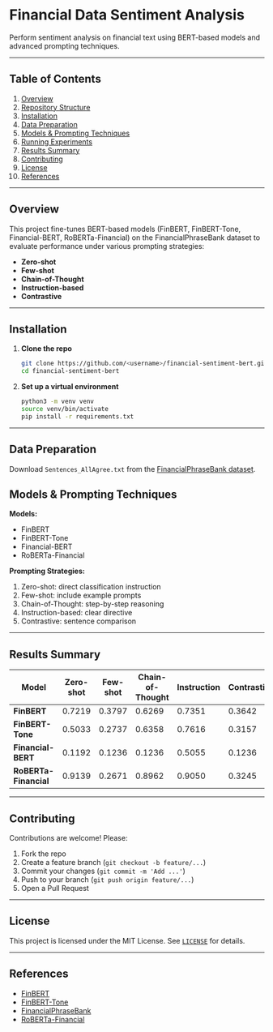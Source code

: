 # Financial Data Sentiment Analysis

Perform sentiment analysis on financial text using BERT-based models and advanced prompting techniques.

---

## Table of Contents

1. [Overview](#overview)
2. [Repository Structure](#repository-structure)
3. [Installation](#installation)
4. [Data Preparation](#data-preparation)
5. [Models & Prompting Techniques](#models--prompting-techniques)
6. [Running Experiments](#running-experiments)
7. [Results Summary](#results-summary)
8. [Contributing](#contributing)
9. [License](#license)
10. [References](#references)

---

## Overview

This project fine-tunes BERT-based models (FinBERT, FinBERT-Tone, Financial-BERT, RoBERTa-Financial) on the FinancialPhraseBank dataset to evaluate performance under various prompting strategies:

- **Zero-shot**
- **Few-shot**
- **Chain-of-Thought**
- **Instruction-based**
- **Contrastive**

---

## Installation

1. **Clone the repo**

   ```bash
   git clone https://github.com/<username>/financial-sentiment-bert.git
   cd financial-sentiment-bert
   ```

2. **Set up a virtual environment**

   ```bash
   python3 -m venv venv
   source venv/bin/activate
   pip install -r requirements.txt
   ```

---

## Data Preparation

Download `Sentences_AllAgree.txt` from the [FinancialPhraseBank dataset](https://huggingface.co/datasets/takala/financial_phrasebank).



## Models & Prompting Techniques

**Models:**

- FinBERT
- FinBERT-Tone
- Financial-BERT
- RoBERTa-Financial

**Prompting Strategies:**

1. Zero-shot: direct classification instruction
2. Few-shot: include example prompts
3. Chain-of-Thought: step-by-step reasoning
4. Instruction-based: clear directive
5. Contrastive: sentence comparison

---

## Results Summary

| Model                 | Zero-shot | Few-shot | Chain-of-Thought | Instruction | Contrastive |
| --------------------- | --------- | -------- | ---------------- | ----------- | ----------- |
| **FinBERT**           | 0.7219    | 0.3797   | 0.6269           | 0.7351      | 0.3642      |
| **FinBERT-Tone**      | 0.5033    | 0.2737   | 0.6358           | 0.7616      | 0.3157      |
| **Financial-BERT**    | 0.1192    | 0.1236   | 0.1236           | 0.5055      | 0.1236      |
| **RoBERTa-Financial** | 0.9139    | 0.2671   | 0.8962           | 0.9050      | 0.3245      |

---

## Contributing

Contributions are welcome! Please:

1. Fork the repo
2. Create a feature branch (`git checkout -b feature/...`)
3. Commit your changes (`git commit -m 'Add ...'`)
4. Push to your branch (`git push origin feature/...`)
5. Open a Pull Request

---

## License

This project is licensed under the MIT License. See [`LICENSE`](LICENSE) for details.

---

## References

- [FinBERT](https://github.com/ProsusAI/finBERT)
- [FinBERT-Tone](https://huggingface.co/yiyanghkust/finbert-tone)
- [FinancialPhraseBank](https://huggingface.co/datasets/takala/financial_phrasebank)
- [RoBERTa-Financial](https://github.com/yya518/FinBERT)

